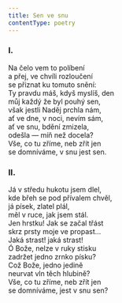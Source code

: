 ```yaml
---
title: Sen ve snu
contentType: poetry
---
```


<section>

### I.

</section>

<section>

Na čelo vem to políbení  
a přej, ve chvíli rozloučení  
se přiznat ku tomuto snění:  
Ty pravdu máš, kdyš myslíš, den  
můj každý že byl pouhý sen,  
však jestli Naděj prchla nám,  
ať ve dne, v noci, nevím sám,  
ať ve snu, bdění zmizela,  
odešla — míň než docela?  
Vše, co tu zříme, neb zřít jen  
se domníváme, v snu jest sen.

### II.

</section>

<section>

Já v středu hukotu jsem dlel,  
kde břeh se pod přívalem chvěl,  
já písek, zlatel plál,  
měl v ruce, jak jsem stál.  
Jen hrstku! Jak se začal třást  
skrz prsty moje ve propast…  
Jaká strast! jaká strast!  
Ó Bože, nelze v ruky stisku  
zadržet jedno zrnko písku?  
Což Bože, jedno jedině  
neurvat vln těch hlubině?  
Vše, co tu zříme, neb zřít jen  
se domníváme, jest v snu sen?

</section>
